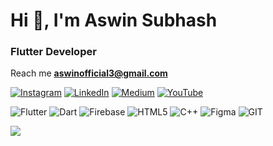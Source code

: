 <h1 align="left">Hi 👋, I'm Aswin Subhash</h1>
<h3 align="left">Flutter Developer</h3>

Reach me **aswinofficial3@gmail.com**

[![Instagram](https://img.shields.io/badge/Instagram-%23E4405F.svg?logo=Instagram&logoColor=white)](https://instagram.com/aswinsubhash_) [![LinkedIn](https://img.shields.io/badge/LinkedIn-%230077B5.svg?logo=linkedin&logoColor=white)](https://www.linkedin.com/in/aswin-subhash-flutter-developer/) [![Medium](https://img.shields.io/badge/Medium-12100E?logo=medium&logoColor=white)](https://medium.com/@@aswinsubhash3) [![YouTube](https://img.shields.io/badge/YouTube-%23FF0000.svg?logo=YouTube&logoColor=white)](https://www.youtube.com/channel/UCh5DJpojL7oLyz51gE8IevA) 


 ![Flutter](https://img.shields.io/badge/Flutter-%2302569B.svg?style=plastic&logo=Flutter&logoColor=white) ![Dart](https://img.shields.io/badge/dart-%230175C2.svg?style=plastic&logo=dart&logoColor=white)  ![Firebase](https://img.shields.io/badge/firebase-%23039BE5.svg?style=plastic&logo=firebase)  ![HTML5](https://img.shields.io/badge/html5-%23E34F26.svg?style=plastic&logo=html5&logoColor=white)  ![C++](https://img.shields.io/badge/c++-%2300599C.svg?style=plastic&logo=c%2B%2B&logoColor=white)	![Figma](https://img.shields.io/badge/figma-%23F24E1E.svg?style=plastic&logo=figma&logoColor=white) ![GIT](https://img.shields.io/badge/Git-fc6d26?style=plastic&logo=git&logoColor=white)

![](https://github-readme-streak-stats.herokuapp.com/?user=aswinsubhash&theme=dark&hide_border=true)<br/> 

<!-- ![](https://quotes-github-readme.vercel.app/api?type=horizontal&theme=radical)-->

<!--![](https://github-readme-stats.vercel.app/api/top-langs/?username=aswinsubhash&theme=dark&hide_border=true&include_all_commits=true&count_private=true&layout=compact)-->

<!--<p><img align="center" src="https://github-readme-streak-stats.herokuapp.com/?user=aswinsubhash&" alt="aswinsubhash" /></p> -->
